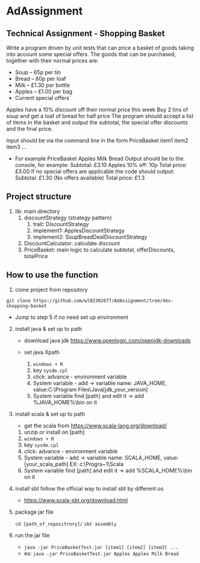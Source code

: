 # AdAssignment
## Technical Assignment - Shopping Basket
Write a program driven by unit tests that can price a basket of goods taking into account some special offers.
The goods that can be purchased, together with their normal prices are:

* Soup – 65p per tin
* Bread – 80p per loaf
* Milk – £1.30 per bottle
* Apples – £1.00 per bag
* Current special offers`

Apples have a 10% discount off their normal price this week
Buy 2 tins of soup and get a loaf of bread for half price
The program should accept a list of items in the basket and output the subtotal, the special offer discounts and the final price.

Input should be via the command line in the form PriceBasket item1 item2 item3 ...

* For example
PriceBasket Apples Milk Bread
Output should be to the console, for example:
Subtotal: £3.10
Apples 10% off: 10p
Total price: £3.00
If no special offers are applicable the code should output:
Subtotal: £1.30
(No offers available)
Total price: £1.3

## Project structure
1. lib: main directory
   1. discountStrategy (strategy pattern)
      1. trait: DiscountStrategy
      2. implement1: ApplesDiscountStrategy
      3. implement2: SoupBreadDealDiscountStrategy
   2. DiscountCalculator: calculate discount 
   3. PriceBasket: main logic to calculate subtotal, offerDiscounts, totalPrice

## How to use the function

1. clone project from repository

`git clone https://github.com/wl02302677/AdAssignment/tree/dev-shopping-basket`

- Jump to step 5 if no need set up environment
2. install java & set up to path

   - download java jdk
   https://www.openlogic.com/openjdk-downloads
    
   - set java Xpath 
    
     1. `windows + R`
     2. key `sysdm.cpl`
     3. click: advance - environment variable
     4. System variable - add -> variable name: JAVA_HOME, value:C:\Program Files\Java\[jdk_your_version]
     5. System variable find [path] and edit it -> add %JAVA_HOME%\bin on it
3. install scala & set up to path
    - get the scala from https://www.scala-lang.org/download/
     1. unzip or install on [path]
     2. `windows + R`
     3. key `sysdm.cpl`
     4. click: advance - environment variable
     5. System variable - add -> variable name: SCALA_HOME, value:[your_scala_path] EX: c:\Progra~1\Scala
     6. System variable find [path] and edit it -> add %SCALA_HOME%\bin on it
4. install sbt
follow the official way to install sbt by different os
   - https://www.scala-sbt.org/download.html

5. package jar file
    
    `cd [path_of_repositrory]/`
    ` sbt assembly `

6. run the jar file
    - `java -jar PriceBasketTest.jar [item1] [item2] [item3] ...`
    - ex: `java -jar PriceBasketTest.jar Apples Apples Milk Bread`